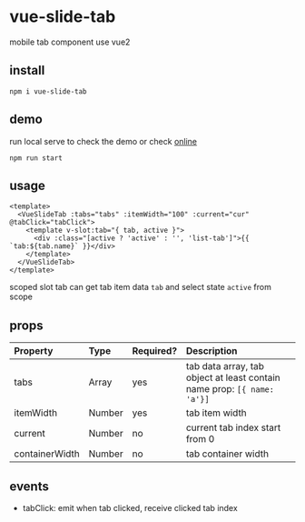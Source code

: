 # vue-slide-tab

mobile tab component use vue2

## install 

```
npm i vue-slide-tab
```

## demo 

run local serve to check the demo or check [online](https://legeneek.github.io/vue-slide-tab/index.html)

```
npm run start
```

## usage

```
<template>
  <VueSlideTab :tabs="tabs" :itemWidth="100" :current="cur" @tabClick="tabClick">
    <template v-slot:tab="{ tab, active }">
      <div :class="[active ? 'active' : '', 'list-tab']">{{ `tab:${tab.name}` }}</div>
    </template>
  </VueSlideTab>
</template>

```

scoped slot tab can get tab item data `tab` and select state `active` from scope

## props

| Property | Type | Required? | Description 
|:---|:---|:---|:---|
| tabs | Array | yes | tab data array, tab object at least contain name prop: `[{ name:  'a'}]` 
| itemWidth | Number | yes | tab item width 
| current | Number | no | current tab index start from 0 
| containerWidth | Number | no | tab container width 

## events

- tabClick: emit when tab clicked, receive clicked tab index
